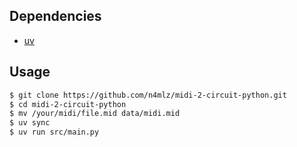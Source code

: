 ## Dependencies
- [uv](https://docs.astral.sh/uv/)

## Usage

```bash
$ git clone https://github.com/n4mlz/midi-2-circuit-python.git
$ cd midi-2-circuit-python
$ mv /your/midi/file.mid data/midi.mid
$ uv sync
$ uv run src/main.py
```
